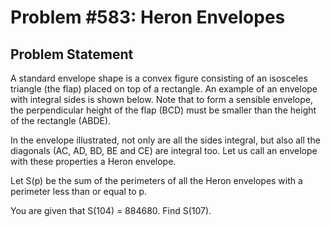 # Problem #583: Heron Envelopes 

## Problem Statement 


A standard envelope shape is a convex figure consisting of an isosceles triangle (the flap) placed on top of a rectangle.  An example of an envelope with integral sides is shown below.  Note that to form a sensible envelope, the perpendicular height of the flap (BCD) must be smaller than the height of the rectangle (ABDE).  




In the envelope illustrated, not only are all the sides integral, but also all the diagonals (AC, AD, BD, BE and CE) are integral too. Let us call an envelope with these properties a Heron envelope.


Let S(p) be the sum of the perimeters of all the Heron envelopes with a perimeter less than or equal to p. 


You are given that S(104) = 884680.  Find S(107).

